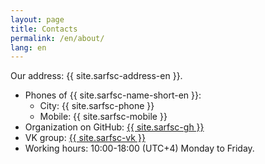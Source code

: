 ```yaml
---
layout: page
title: Contacts
permalink: /en/about/
lang: en
---
```


Our address: {{ site.sarfsc-address-en }}.

* Phones of {{ site.sarfsc-name-short-en }}:
  * City: {{ site.sarfsc-phone }}
  * Mobile: {{ site.sarfsc-mobile }}
* Organization on GitHub: <a href="{{ site.sarfsc-gh }}">{{ site.sarfsc-gh }}</a>
* VK group: <a href="{{ site.sarfsc-vk }}">{{ site.sarfsc-vk }}</a>
* Working hours: 10:00-18:00 (UTC+4) Monday to Friday.

